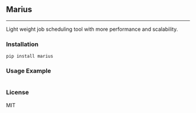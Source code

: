 ## Marius
--------

Light weight job scheduling tool with more performance and scalability.


### Installation

```shell
pip install marius
```

### Usage Example

```python

```

### License
MIT